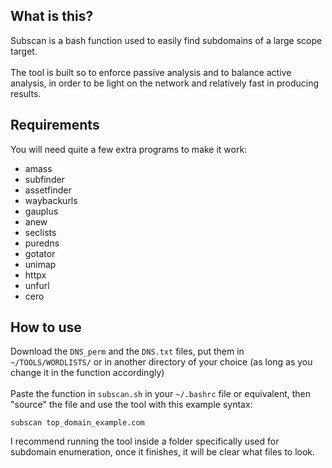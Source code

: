 ## What is this?
Subscan is a bash function used to easily find subdomains of a large scope target.\
\
The tool is built so to enforce passive analysis and to balance active analysis, in order to be light on the network and relatively fast in producing results.

## Requirements
You will need quite a few extra programs to make it work:
- amass
- subfinder
- assetfinder
- waybackurls
- gauplus
- anew
- seclists
- puredns
- gotator
- unimap
- httpx
- unfurl
- cero

## How to use
Download the ```DNS_perm``` and the ```DNS.txt``` files, put them in ```~/TOOLS/WORDLISTS/``` or in another directory of your choice (as long as you change it in the function accordingly)\
\
Paste the function in ```subscan.sh``` in your ```~/.bashrc``` file or equivalent, then "source" the file and use the tool with this example syntax:
```
subscan top_domain_example.com
```
I recommend running the tool inside a folder specifically used for subdomain enumeration, once it finishes, it will be clear what files to look.
